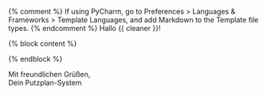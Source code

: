 {% comment %}
If using PyCharm, go to Preferences > Languages & Frameworks > Template Languages, 
and add Markdown to the Template file types. 
{% endcomment %}
Hallo {{ cleaner }}! 

{% block content %}
    
{% endblock %}

Mit freundlichen Grüßen,  
Dein Putzplan-System
